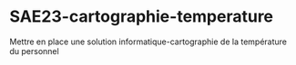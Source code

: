 # SAE23-cartographie-temperature
Mettre en place une solution informatique-cartographie de la température du personnel
